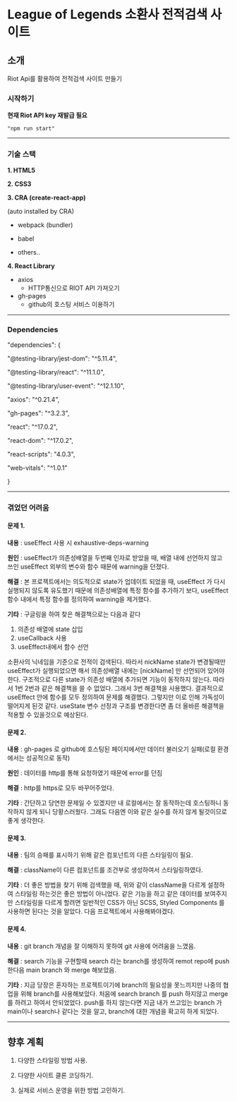 # League of Legends 소환사 전적검색 사이트

## 소개

Riot Api를 활용하여 전적검색 사이트 만들기

### 시작하기

**현재 Riot API key 재발급 필요**
```
"npm run start"
```
  
---

### 기술 스택

**1. HTML5**

**2. CSS3**

**3. CRA (create-react-app)**

(auto installed by CRA)
- webpack (bundler)
- babel

- others..

**4. React Library**
- axios
	- HTTP통신으로 RIOT API 가져오기
- gh-pages 
	- github의 호스팅 서비스 이용하기
  
---

### Dependencies
"dependencies": {

"@testing-library/jest-dom": "^5.11.4",

"@testing-library/react": "^11.1.0",

"@testing-library/user-event": "^12.1.10",

"axios": "^0.21.4",

"gh-pages": "^3.2.3",

"react": "^17.0.2",

"react-dom": "^17.0.2",

"react-scripts": "4.0.3",

"web-vitals": "^1.0.1"

}

---

### 겪었던 어려움

#### 문제 1.

**내용** : useEffect 사용 시 exhaustive-deps-warning

**원인** : useEffect가 의존성배열을 두번째 인자로 받았을 때, 배열 내에 선언하지 않고 쓰인 useEffect 외부의 변수와 함수 때문에 warning을 던졌다. 

**해결** : 본 프로젝트에서는 의도적으로 state가 업데이트 되었을 때, useEffect 가 다시 실행되지 않도록 유도했기 때문에 의존성배열에 특정 함수를 추가하기 보다, useEffect 함수 내에서 특정 함수를 정의하여 warning을 제거했다.

**기타** : 
구글링을 하여 찾은 해결책으로는 다음과 같다
1. 의존성 배열에 state 삽입
2. useCallback 사용
3. useEffect내에서 함수 선언

소환사의 닉네임을 기준으로 전적이 검색된다. 따라서 nickName state가 변경될때만 useEffect가 실행되었으면 해서 의존성배열 내에는 [nickName] 만 선언되어 있어야 한다. 구조적으로 다른 state가 의존성 배열에 추가되면 기능이 동작하지 않는다. 따라서 1번 2번과 같은 해결책을 쓸 수 없었다. 그래서 3번 해결책을 사용했다. 결과적으로 useEffect 안에 함수를 모두 정의하여 문제를 해결했다. 그렇지만 이로 인해 가독성이 떨어지게 된것 같다. useState 변수 선정과 구조를 변경한다면 좀 더 올바른 해결책을 적용할 수 있을것으로 예상된다.

#### 문제 2.

**내용** : gh-pages 로 github에 호스팅된 페이지에서만 데이터 불러오기 실패(로컬 환경에서는 성공적으로 동작)

**원인** : 데이터를 http를 통해 요청하였기 때문에 error를 던짐

**해결** : http를 https로 모두 바꾸어주었다.

**기타** : 간단하고 당연한 문제일 수 있겠지만 내 로컬에서는 잘 동작하는데 호스팅하니 동작하지 않게 되니 당황스러웠다. 그래도 다음엔 이와 같은 실수를 하지 않게 될것이므로 좋게 생각한다.


#### 문제 3.

**내용** : 팀의 승패를 표시하기 위해 같은 컴포넌트의 다른 스타일링이 필요.

**해결** : className이 다른 컴포넌트를 조건부로 생성하여서 스타일링하였다. 

**기타** : 더 좋은 방법을 찾기 위해 검색했을 때, 위와 같이 className을 다르게 설정하여 스타일링 하는것은 좋은 방법이 아니었다. 같은 기능을 하고 같은 데이터를 보여주지만 스타일링을 다르게 할려면 일반적인 CSS가 아닌 SCSS, Styled Components 를 사용하면 된다는 것을 알았다. 다음 프로젝트에서 사용해봐야겠다.

#### 문제 4.

**내용** : git branch 개념을 잘 이해하지 못하여 git 사용에 어려움을 느꼈음.

**해결** : search 기능을 구현할때 search 라는 branch를 생성하여 remot repo에 push 한다음 main branch 와 merge 해보았음.

**기타** : 지금 당장은 혼자하는 프로젝트이기에 branch의 필요성을 못느끼지만 나중의 협업을 위해 branch를 사용해보았다. 처음에 search branch 를 push 하지않고 merge를 하려고 하여서 안되었었다. push를 하지 않는다면 지금 내가 쓰고있는 branch 가 main이나 search나 같다는 것을 알고, branch에 대한 개념을 확고히 하게 되었다.

---

## 향후 계획

1. 다양한 스타일링 방법 사용.

2. 다양한 사이트 클론 코딩하기.

3. 실제로 서비스 운영을 위한 방법 고민하기.

